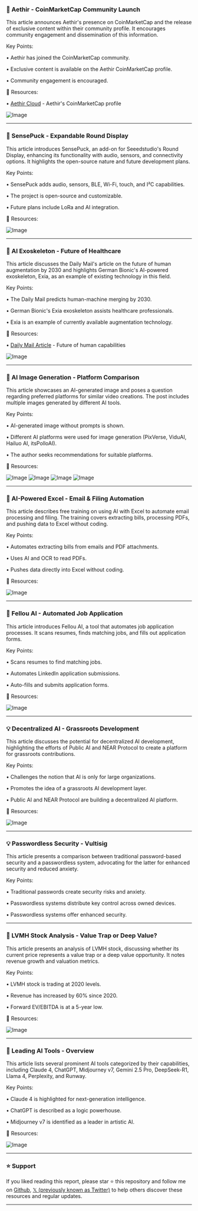 ### 🚀 Aethir - CoinMarketCap Community Launch

This article announces Aethir's presence on CoinMarketCap and the release of exclusive content within their community profile.  It encourages community engagement and dissemination of this information.

Key Points:

• Aethir has joined the CoinMarketCap community.


• Exclusive content is available on the Aethir CoinMarketCap profile.


• Community engagement is encouraged.


🔗 Resources:

• [Aethir Cloud](https://coinmarketcap.com/community/profile/aethircloud/… ) - Aethir's CoinMarketCap profile

![Image](https://pbs.twimg.com/amplify_video_thumb/1937093700053581824/img/gkgv8eHfn0t5Lhmk.jpg)


---

### 🤖  SensePuck - Expandable Round Display

This article introduces SensePuck, an add-on for Seeedstudio's Round Display, enhancing its functionality with audio, sensors, and connectivity options.  It highlights the open-source nature and future development plans.

Key Points:

• SensePuck adds audio, sensors, BLE, Wi-Fi, touch, and I²C capabilities.


• The project is open-source and customizable.


• Future plans include LoRa and AI integration.


🔗 Resources:

![Image](https://pbs.twimg.com/media/GuHurI0WEAA7UYE?format=jpg&name=small)


---

### 🤖 AI Exoskeleton - Future of Healthcare

This article discusses the Daily Mail's article on the future of human augmentation by 2030 and highlights German Bionic's AI-powered exoskeleton, Exia, as an example of existing technology in this field.

Key Points:

•  The Daily Mail predicts human-machine merging by 2030.


• German Bionic's Exia exoskeleton assists healthcare professionals.


• Exia is an example of currently available augmentation technology.


🔗 Resources:

• [Daily Mail Article](https://dailymail.co.uk/sciencetech/article-14801977/amp/Scientists-reveal-humans-superpowers-2030.html…) - Future of human capabilities

![Image](https://pbs.twimg.com/media/GuH2UkSW4AA6pY-?format=jpg&name=small)


---

### 🤖 AI Image Generation - Platform Comparison

This article showcases an AI-generated image and poses a question regarding preferred platforms for similar video creations.  The post includes multiple images generated by different AI tools.


Key Points:

• AI-generated image without prompts is shown.


• Different AI platforms were used for image generation (PixVerse, ViduAI, Hailuo AI, itsPolloAI).


• The author seeks recommendations for suitable platforms.


🔗 Resources:

![Image](https://pbs.twimg.com/ext_tw_video_thumb/1936143209257656320/pu/img/eqJ5XvrLJQQylPe_.jpg)
![Image](https://pbs.twimg.com/ext_tw_video_thumb/1936143211082260481/pu/img/kMnoGbz6qzvXrmo-.jpg)
![Image](https://pbs.twimg.com/ext_tw_video_thumb/1936143215473659904/pu/img/wnllmS1HskDbC_23.jpg)
![Image](https://pbs.twimg.com/ext_tw_video_thumb/1936143218745233408/pu/img/3fRcBdRdJcrjpXiZ.jpg)


---

### 🚀 AI-Powered Excel - Email & Filing Automation

This article describes free training on using AI with Excel to automate email processing and filing.  The training covers extracting bills, processing PDFs, and pushing data to Excel without coding.

Key Points:

• Automates extracting bills from emails and PDF attachments.


• Uses AI and OCR to read PDFs.


• Pushes data directly into Excel without coding.


🔗 Resources:

![Image](https://pbs.twimg.com/amplify_video_thumb/1935122769563324416/img/oXGuyv1L6rVVopXL.jpg)


---

### 🚀 Fellou AI - Automated Job Application

This article introduces Fellou AI, a tool that automates job application processes. It scans resumes, finds matching jobs, and fills out application forms.

Key Points:

• Scans resumes to find matching jobs.


• Automates LinkedIn application submissions.


• Auto-fills and submits application forms.


🔗 Resources:

![Image](https://pbs.twimg.com/amplify_video_thumb/1936506999765626880/img/cNYt6erflZYS40dB.jpg)


---

### 💡 Decentralized AI - Grassroots Development

This article discusses the potential for decentralized AI development, highlighting the efforts of Public AI and NEAR Protocol to create a platform for grassroots contributions.

Key Points:

• Challenges the notion that AI is only for large organizations.


• Promotes the idea of a grassroots AI development layer.


• Public AI and NEAR Protocol are building a decentralized AI platform.


🔗 Resources:

![Image](https://pbs.twimg.com/media/GuCPQ8AWYAAAIoV?format=jpg&name=small)


---

### 💡  Passwordless Security - Vultisig

This article presents a comparison between traditional password-based security and a passwordless system, advocating for the latter for enhanced security and reduced anxiety.

Key Points:

• Traditional passwords create security risks and anxiety.


• Passwordless systems distribute key control across owned devices.


• Passwordless systems offer enhanced security.


---

### 🤖 LVMH Stock Analysis - Value Trap or Deep Value?

This article presents an analysis of LVMH stock, discussing whether its current price represents a value trap or a deep value opportunity.  It notes revenue growth and valuation metrics.

Key Points:

• LVMH stock is trading at 2020 levels.


• Revenue has increased by 60% since 2020.


• Forward EV/EBITDA is at a 5-year low.


🔗 Resources:

![Image](https://pbs.twimg.com/media/Gt9AXLXWkAAu8M4?format=jpg&name=small)


---

### 🤖 Leading AI Tools - Overview

This article lists several prominent AI tools categorized by their capabilities, including Claude 4, ChatGPT, Midjourney v7, Gemini 2.5 Pro, DeepSeek-R1, Llama 4, Perplexity, and Runway.

Key Points:

•  Claude 4 is highlighted for next-generation intelligence.


• ChatGPT is described as a logic powerhouse.


• Midjourney v7 is identified as a leader in artistic AI.


🔗 Resources:

![Image](https://pbs.twimg.com/media/GuBr_t7bYAANGe7?format=jpg&name=small)


---

### ⭐️ Support

If you liked reading this report, please star ⭐️ this repository and follow me on [Github](https://github.com/Drix10), [𝕏 (previously known as Twitter)](https://x.com/DRIX_10_) to help others discover these resources and regular updates.

---